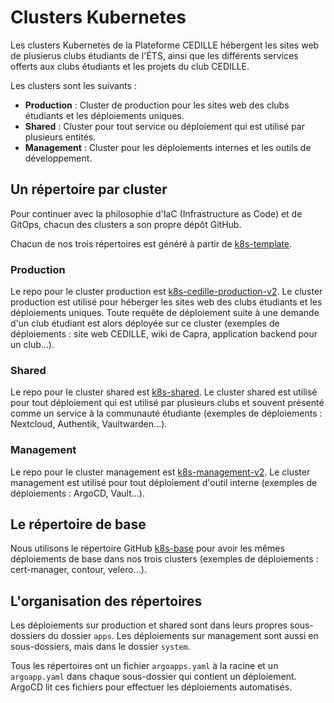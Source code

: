 # Clusters Kubernetes

Les clusters Kubernetes de la Plateforme CEDILLE hébergent les sites web de
plusierus clubs étudiants de l'ÉTS, ainsi que les différents services offerts
aux clubs étudiants et les projets du club CEDILLE.

Les clusters sont les suivants :

- **Production** : Cluster de production pour les sites web des clubs étudiants
  et les déploiements uniques.
- **Shared** : Cluster pour tout service ou déploiement qui est utilisé par
  plusieurs entités.
- **Management** : Cluster pour les déploiements internes et les outils de
  développement.

## Un répertoire par cluster

Pour continuer avec la philosophie d'IaC (Infrastructure as Code) et de GitOps, chacun des
clusters a son propre dépôt GitHub.

Chacun de nos trois répertoires est généré à partir de
[k8s-template](https://github.com/ClubCedille/k8s-template).

### Production

Le repo pour le cluster production est
[k8s-cedille-production-v2](https://github.com/ClubCedille/k8s-cedille-production-v2). Le
cluster production est utilisé pour héberger les sites web des clubs étudiants
et les déploiements uniques. Toute requête de déploiement suite à une demande
d'un club étudiant est alors déployée sur ce cluster (exemples de déploiements :
site web CEDILLE, wiki de Capra, application backend pour un club...).

### Shared

Le repo pour le cluster shared est
[k8s-shared](https://github.com/ClubCedille/k8s-shared). Le cluster shared est
utilisé pour tout déploiement qui est utilisé par plusieurs clubs et souvent
présenté comme un service à la communauté étudiante (exemples de déploiements :
Nextcloud, Authentik, Vaultwarden...).

### Management

Le repo pour le cluster management est
[k8s-management-v2](https://github.com/ClubCedille/k8s-management-v2). Le
cluster management est utilisé pour tout déploiement d'outil interne (exemples
de déploiements : ArgoCD, Vault...).

## Le répertoire de base

Nous utilisons le répertoire GitHub
[k8s-base](https://github.com/ClubCedille/k8s-base) pour avoir les mêmes
déploiements de base dans nos trois clusters (exemples de déploiements :
cert-manager, contour, velero...).

## L'organisation des répertoires

Les déploiements sur production et shared sont dans leurs propres sous-dossiers
du dossier `apps`.  Les déploiements sur management sont aussi en sous-dossiers,
mais dans le dossier `system`.

Tous les répertoires ont un fichier `argoapps.yaml` à la racine et un
`argoapp.yaml` dans chaque sous-dossier qui contient un déploiement. ArgoCD lit
ces fichiers pour effectuer les déploiements automatisés.
